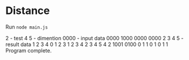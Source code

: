 # Distance
Run `node main.js`

2 - test
4 5 - dimention
0000 - input data
0000
1000
0000
0000
2 3 4 5 - result data
1 2 3 4
0 1 2 3
1 2 3 4
2 3 4 5
4 2
1001
0100
0 1 1 0
1 0 1 1
Program complete.
